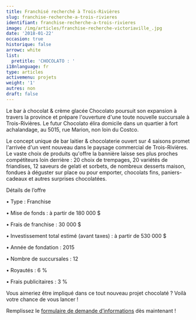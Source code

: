 ```yaml
---
title: Franchisé recherché à Trois-Rivières
slug: franchise-recherche-a-trois-rivieres
identifiant: franchise-recherche-a-trois-rivieres
image: /img/articles/franchise-recherche-victoriaville_.jpg
date: '2018-01-22'
occasion: true
historique: false
arrowc: white
list:
  pretitle: 'CHOCOLATO : '
i18nlanguage: fr
type: articles
activemenu: projets
weight: '1'
autres: non
draft: false
---
```

Le bar à chocolat & crème glacée Chocolato poursuit son expansion à travers la province et prépare l'ouverture d'une toute nouvelle succursale à Trois-Rivières. Le futur Chocolato élira domicile dans un quartier à fort achalandage, au 5015, rue Marion, non loin du Costco. 

Le concept unique de bar laitier & chocolaterie ouvert sur 4 saisons promet l'arrivée d'un vent nouveau dans le paysage commercial de Trois-Rivières. Le vaste choix de produits qu'offre la bannière laisse ses plus proches compétiteurs loin derrière : 20 choix de trempages, 20 variétés de friandises, 12 saveurs de gelati et sorbets, de nombreux desserts maison, fondues à déguster sur place ou pour emporter, chocolats fins, paniers-cadeaux et autres surprises chocolatées.

Détails de l’offre

• Type : Franchise

• Mise de fonds : à partir de 180 000 $

• Frais de franchise : 30 000 $

• Investissement total estimé (avant taxes) : à partir de 530 000 $

• Année de fondation : 2015

• Nombre de succursales : 12

• Royautés : 6 %

• Frais publicitaires : 3 %

Vous aimeriez être impliqué dans ce tout nouveau projet chocolaté ? Voilà votre chance de vous lancer !

Remplissez le [formulaire de demande d’informations](https://www.groupeblanchette.com/devenir-franchise/?franchise=chocolato) dès maintenant !
